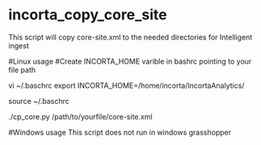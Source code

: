 # incorta_copy_core_site

This script will copy core-site.xml to the needed directories for Intelligent ingest


#Linux usage
#Create INCORTA_HOME varible in bashrc pointing to your file path

vi ~/.baschrc
export INCORTA_HOME=/home/incorta/IncortaAnalytics/

source ~/.baschrc

./cp_core.py /path/to/yourfile/core-site.xml

#Windows usage
This script does not run in windows grasshopper